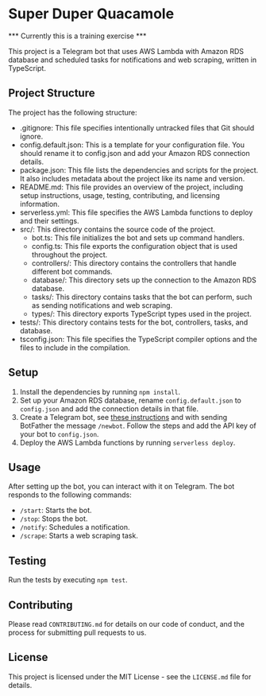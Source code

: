# Super Duper Quacamole

*** Currently this is a training exercise ***

This project is a Telegram bot that uses AWS Lambda with Amazon RDS database and scheduled tasks for notifications and web scraping, written in TypeScript.

## Project Structure

The project has the following structure:

- .gitignore: This file specifies intentionally untracked files that Git should ignore.
- config.default.json: This is a template for your configuration file. You should rename it to config.json and add your Amazon RDS connection details.
- package.json: This file lists the dependencies and scripts for the project. It also includes metadata about the project like its name and version.
- README.md: This file provides an overview of the project, including setup instructions, usage, testing, contributing, and licensing information.
- serverless.yml: This file specifies the AWS Lambda functions to deploy and their settings.
- src/: This directory contains the source code of the project.
  - bot.ts: This file initializes the bot and sets up command handlers.
  - config.ts: This file exports the configuration object that is used throughout the project.
  - controllers/: This directory contains the controllers that handle different bot commands.
  - database/: This directory sets up the connection to the Amazon RDS database.
  - tasks/: This directory contains tasks that the bot can perform, such as sending notifications and web scraping.
  - types/: This directory exports TypeScript types used in the project.
- tests/: This directory contains tests for the bot, controllers, tasks, and database.
- tsconfig.json: This file specifies the TypeScript compiler options and the files to include in the compilation.

## Setup

1. Install the dependencies by running `npm install`.
2. Set up your Amazon RDS database, rename `config.default.json` to `config.json` and add the connection details in that file.
3. Create a Telegram bot, see [these instructions](https://core.telegram.org/bots#6-botfather) and with sending BotFather the message `/newbot`. Follow the steps and add the API key of your bot to `config.json`.  
4. Deploy the AWS Lambda functions by running `serverless deploy`.

## Usage

After setting up the bot, you can interact with it on Telegram. The bot responds to the following commands:

- `/start`: Starts the bot.
- `/stop`: Stops the bot.
- `/notify`: Schedules a notification.
- `/scrape`: Starts a web scraping task.

## Testing

Run the tests by executing `npm test`.

## Contributing

Please read `CONTRIBUTING.md` for details on our code of conduct, and the process for submitting pull requests to us.

## License

This project is licensed under the MIT License - see the `LICENSE.md` file for details.